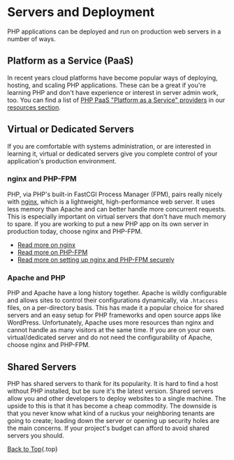# Servers and Deployment

PHP applications can be deployed and run on production web servers in a number of ways.

## Platform as a Service (PaaS) 

In recent years cloud platforms have become popular ways of deploying, hosting, and scaling PHP applications. These can be a great if you're learning PHP and don't have experience or interest in server admin work, too. You can find a list of [PHP PaaS "Platform as a Service" providers](#php_paas_providers) in our [resources section](#resources). 

## Virtual or Dedicated Servers

If you are comfortable with systems administration, or are interested in learning it, virtual or dedicated servers give you complete control of your application's production environment.

### nginx and PHP-FPM

PHP, via PHP's built-in FastCGI Process Manager (FPM), pairs really nicely with [nginx](http://nginx.org), which is a lightweight, high-performance web server. It uses less memory than Apache and can better handle more concurrent requests. This is especially important on virtual servers that don't have much memory to spare. If you are working to put a new PHP app on its own server in production today, choose nginx and PHP-FPM.

* [Read more on nginx](http://nginx.org)
* [Read more on PHP-FPM](http://php.net/manual/en/install.fpm.php)
* [Read more on setting up nginx and PHP-FPM securely](https://nealpoole.com/blog/2011/04/setting-up-php-fastcgi-and-nginx-dont-trust-the-tutorials-check-your-configuration/)

### Apache and PHP

PHP and Apache have a long history together. Apache is wildly configurable and allows sites to control their configurations dynamically, via `.htaccess` files, on a per-directory basis. This has made it a popular choice for shared servers and an easy setup for PHP frameworks and open source apps like WordPress. Unfortunately, Apache uses more resources than nginx and cannot handle as many visitors at the same time. If you are on your own virtual/dedicated server and do not need the configurability of Apache, choose nginx and PHP-FPM.

## Shared Servers

PHP has shared servers to thank for its popularity. It is hard to find a host without PHP installed, but be sure it's the latest version. Shared servers allow you and other developers to deploy websites to a single machine. The upside to this is that it has become a cheap commodity. The downside is that you never know what kind of a ruckus your neighboring tenants are going to create; loading down the server or opening up security holes are the main concerns. If your project's budget can afford to avoid shared servers you should.

[Back to Top](#top){.top}
